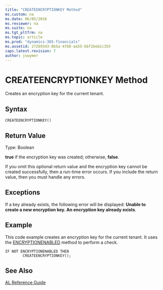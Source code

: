 ```yaml
---
title: "CREATEENCRYPTIONKEY Method"
ms.custom: na
ms.date: 06/05/2016
ms.reviewer: na
ms.suite: na
ms.tgt_pltfrm: na
ms.topic: article
ms.prod: "dynamics-365-financials"
ms.assetid: 27269343-8b5a-47b8-aa55-bbf2beb1c355
caps.latest.revision: 7
author: jswymer
---
```

# CREATEENCRYPTIONKEY Method
Creates an encryption key for the current tenant.  

## Syntax  

```  
CREATEENCRYPTIONKEY()  
```  

## Return Value  
 Type: Boolean  

 **true** if the encryption key was created; otherwise, **false**.  

 If you omit this optional return value and the encryption key cannot be created successfully, then a run-time error occurs. If you include the return value, then you must handle any errors.  

## Exceptions  
 If a key already exists, the following error will be displayed: **Unable to create a new encryption key. An encryption key already exists**.  

## Example  
 This code example creates an encryption key for the current tenant. It uses the [ENCRYPTIONENABLED](devenv-encryptionenabled-method.md) method to perform a check.  

```  
IF NOT ENCRYPTIONENABLED THEN  
        CREATEENCRYPTIONKEY();  
```  

## See Also  
    
 [AL Reference Guide](../devenv-al-reference-guide.md)
